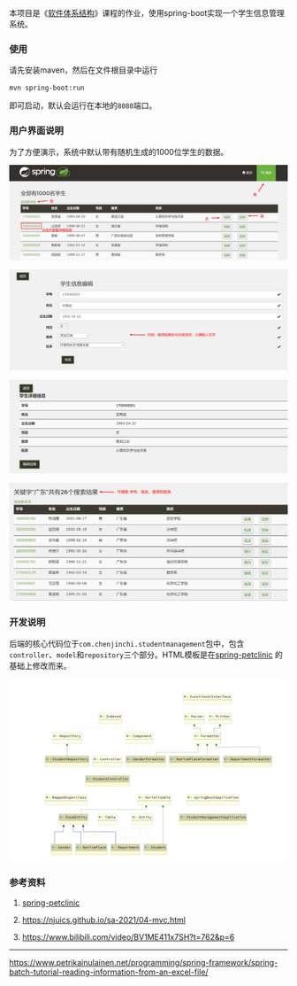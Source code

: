 本项目是《[软件体系结构](https://github.com/njuics/sa-2021)》课程的作业，使用spring-boot实现一个学生信息管理系统。

### 使用

请先安装maven，然后在文件根目录中运行

```
mvn spring-boot:run
```

即可启动，默认会运行在本地的`8080`端口。

### 用户界面说明

为了方便演示，系统中默认带有随机生成的1000位学生的数据。

![image-20210318105100312](README.assets/image-20210318105100312.png)

![image-20210318105205985](README.assets/image-20210318105205985.png)

![image-20210318105248730](README.assets/image-20210318105248730.png)

![image-20210318105342911](README.assets/image-20210318105342911.png)

### 开发说明

后端的核心代码位于`com.chenjinchi.studentmanagement`包中，包含`controller`、`model`和`repository`三个部分。HTML模板是在[spring-petclinic](https://github.com/spring-projects/spring-petclinic) 的基础上修改而来。

![image-20210321131306452](README.assets/image-20210321131306452.png)

### 参考资料

1. [spring-petclinic](https://github.com/spring-projects/spring-petclinic)

2. https://njuics.github.io/sa-2021/04-mvc.html
3. https://www.bilibili.com/video/BV1ME411x7SH?t=762&p=6



-------------------
https://www.petrikainulainen.net/programming/spring-framework/spring-batch-tutorial-reading-information-from-an-excel-file/